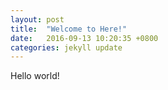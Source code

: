```yaml
---
layout: post
title:  "Welcome to Here!"
date:   2016-09-13 10:20:35 +0800
categories: jekyll update
---
```

Hello world!